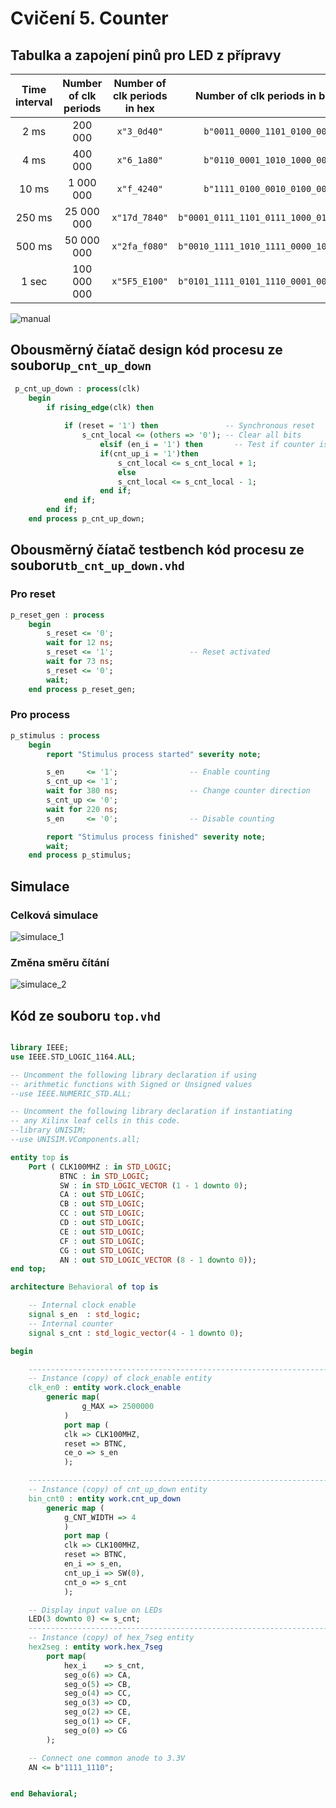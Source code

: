# Cvičení 5. Counter

## Tabulka a zapojení pinů pro LED z přípravy

| **Time interval** | **Number of clk periods** | **Number of clk periods in hex** | **Number of clk periods in binary** |
| :-: | :-: | :-: | :-: |
| 2&nbsp;ms | 200 000 | `x"3_0d40"` | `b"0011_0000_1101_0100_0000"` |
| 4&nbsp;ms | 400 000 | `x"6_1a80"` | `b"0110_0001_1010_1000_0000"` |
| 10&nbsp;ms|1 000 000 | `x"f_4240"` | `b"1111_0100_0010_0100_0000"` |
| 250&nbsp;ms |25 000 000 | `x"17d_7840"` | `b"0001_0111_1101_0111_1000_0100_0000"` |
| 500&nbsp;ms |50 000 000 | `x"2fa_f080"` | `b"0010_1111_1010_1111_0000_1000_0000"` |
| 1&nbsp;sec | 100 000 000 | `x"5F5_E100"` | `b"0101_1111_0101_1110_0001_0000_0000"` |

![manual](./images/manual.png)

## Obousměrný číatač design kód procesu ze souboru`p_cnt_up_down`
```vhdl
 p_cnt_up_down : process(clk)
    begin
        if rising_edge(clk) then
        
            if (reset = '1') then               -- Synchronous reset
                s_cnt_local <= (others => '0'); -- Clear all bits
                    elsif (en_i = '1') then       -- Test if counter is enabled
                    if(cnt_up_i = '1')then
                        s_cnt_local <= s_cnt_local + 1;
                        else 
                        s_cnt_local <= s_cnt_local - 1;
                    end if;
            end if;
        end if;
    end process p_cnt_up_down;
```
## Obousměrný číatač testbench kód procesu ze souboru`tb_cnt_up_down.vhd`
### Pro reset
```vhdl 
p_reset_gen : process
    begin
        s_reset <= '0';
        wait for 12 ns;
        s_reset <= '1';                 -- Reset activated
        wait for 73 ns;
        s_reset <= '0';
        wait;
    end process p_reset_gen;
```
### Pro process
```vhdl
p_stimulus : process
    begin
        report "Stimulus process started" severity note;

        s_en     <= '1';                -- Enable counting
        s_cnt_up <= '1';
        wait for 380 ns;                -- Change counter direction
        s_cnt_up <= '0';
        wait for 220 ns;
        s_en     <= '0';                -- Disable counting

        report "Stimulus process finished" severity note;
        wait;
    end process p_stimulus;
```
## Simulace
### Celková simulace
![simulace_1](./images/Simulace.PNG)
### Změna směru čítání
![simulace_2](./images/Simulace_zmena.PNG)

## Kód ze souboru `top.vhd`
```vhdl

library IEEE;
use IEEE.STD_LOGIC_1164.ALL;

-- Uncomment the following library declaration if using
-- arithmetic functions with Signed or Unsigned values
--use IEEE.NUMERIC_STD.ALL;

-- Uncomment the following library declaration if instantiating
-- any Xilinx leaf cells in this code.
--library UNISIM;
--use UNISIM.VComponents.all;

entity top is
    Port ( CLK100MHZ : in STD_LOGIC;
           BTNC : in STD_LOGIC;
           SW : in STD_LOGIC_VECTOR (1 - 1 downto 0);
           CA : out STD_LOGIC;
           CB : out STD_LOGIC;
           CC : out STD_LOGIC;
           CD : out STD_LOGIC;
           CE : out STD_LOGIC;
           CF : out STD_LOGIC;
           CG : out STD_LOGIC;
           AN : out STD_LOGIC_VECTOR (8 - 1 downto 0));
end top;

architecture Behavioral of top is

    -- Internal clock enable
    signal s_en  : std_logic;
    -- Internal counter
    signal s_cnt : std_logic_vector(4 - 1 downto 0);

begin

    --------------------------------------------------------------------
    -- Instance (copy) of clock_enable entity
    clk_en0 : entity work.clock_enable
        generic map(
                g_MAX => 2500000
            )
            port map (
            clk => CLK100MHZ,
            reset => BTNC,
            ce_o => s_en
            );

    --------------------------------------------------------------------
    -- Instance (copy) of cnt_up_down entity
    bin_cnt0 : entity work.cnt_up_down
        generic map (
            g_CNT_WIDTH => 4
            )
            port map (
            clk => CLK100MHZ,
            reset => BTNC,
            en_i => s_en,
            cnt_up_i => SW(0),
            cnt_o => s_cnt
            );

    -- Display input value on LEDs
    LED(3 downto 0) <= s_cnt;
    --------------------------------------------------------------------
    -- Instance (copy) of hex_7seg entity
    hex2seg : entity work.hex_7seg
        port map(
            hex_i    => s_cnt,
            seg_o(6) => CA,
            seg_o(5) => CB,
            seg_o(4) => CC,
            seg_o(3) => CD,
            seg_o(2) => CE,
            seg_o(1) => CF,
            seg_o(0) => CG
        );

    -- Connect one common anode to 3.3V
    AN <= b"1111_1110";


end Behavioral;

```



